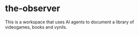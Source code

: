 # the-observer
This is a workspace that uses AI agents to document a library of videogames, books and vynils. 
